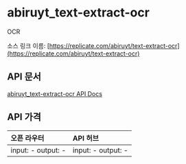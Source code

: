 # abiruyt_text-extract-ocr

OCR

소스 링크 이름: [https://replicate.com/abiruyt/text-extract-ocr](https://replicate.com/abiruyt/text-extract-ocr)

## API 문서

[abiruyt_text-extract-ocr API Docs](../apis/kr/abiruyt_text-extract-ocr.md)

## API 가격

| 오픈 라우터 | API 허브 |
|:---|:---|
| input: - output: - | input: - output: - |

